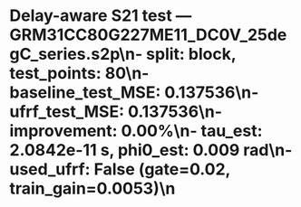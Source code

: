 # Delay-aware S21 test — GRM31CC80G227ME11_DC0V_25degC_series.s2p\n- split: block, test_points: 80\n- baseline_test_MSE: 0.137536\n- ufrf_test_MSE: 0.137536\n- improvement: 0.00%\n- tau_est: 2.0842e-11 s, phi0_est: 0.009 rad\n- used_ufrf: False (gate=0.02, train_gain=0.0053)\n